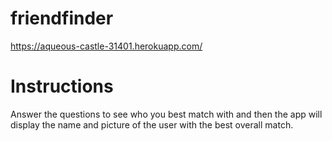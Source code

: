 # friendfinder
https://aqueous-castle-31401.herokuapp.com/

# Instructions
Answer the questions to see who you best match with and then the app will display the name and picture of the user with the best overall match.
